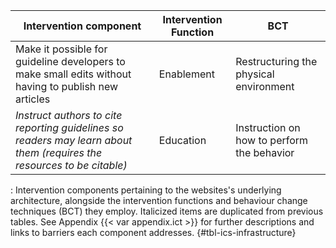| Intervention component                                                                                                 | Intervention Function | BCT                                        |
|---------------------------------|------------------|---------------------|
| Make it possible for guideline developers to make small edits without having to publish new articles                   | Enablement            | Restructuring the physical environment     |
| *Instruct authors to cite reporting guidelines so readers may learn about them (requires the resources to be citable)* | Education             | Instruction on how to perform the behavior |

: Intervention components pertaining to the websites's underlying architecture, alongside the intervention functions and behaviour change techniques (BCT) they employ. Italicized items are duplicated from previous tables. See Appendix {{< var appendix.ict >}} for further descriptions and links to barriers each component addresses. {#tbl-ics-infrastructure}

<!--
2 (1)
-->